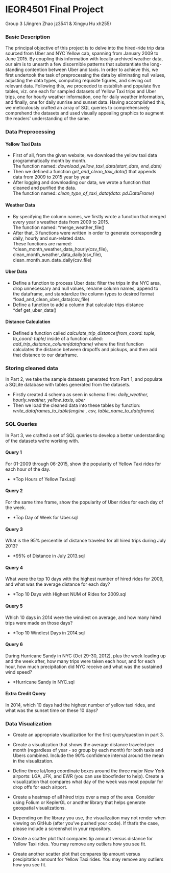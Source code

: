 # IEOR4501 Final Project 
Group 3 (Jingren Zhao jz3541  &  Xingyu Hu xh255)

### Basic Description

The principal objective of this project is to delve into the hired-ride trip data sourced from Uber and NYC Yellow cab, 
spanning from January 2009 to June 2015. By coupling this information with locally archived weather data, our aim is to unearth 
a few discernible patterns that substantiate the long-standing contention between Uber and taxis. 
In order to achieve this, we first undertook the task of preprocessing the data by eliminating null values, adjusting the data types, 
computing requisite figures, and sieving out relevant data. Following this, we proceeded to establish and populate five tables, viz. 
one each for sampled datasets of Yellow Taxi trips and Uber trips, one for hourly weather information, one for daily weather information, 
and finally, one for daily sunrise and sunset data. Having accomplished this, we meticulously crafted an array of SQL queries to comprehensively comprehend the datasets and used visually appealing graphics to augment the readers' understanding of the same.
 
### Data Preprocessing

#### Yellow Taxi Data

* First of all, from the given website, we download the yellow taxi data programmatically month by month. <br> The function named: *download_yellow_taxi_data(start_date, end_date)*
* Then we defined a function *get_and_clean_taxi_data()* that appends data from 2009 to 2015 year by year
* After logging and downloading our data, we wrote a function that cleaned and purified the data. <br> The function named: *clean_type_of_taxi_data(data: pd.DataFrame)*

#### Weather Data

* By specifying the column names, we firstly wrote a function that merged every year's weather data from 2009 to 2015. <br> The function named: *merge_weather_file()
* After that, 3 functions were written in order to generate corresponding daily, hourly and sun-related data. <br> These functions are named: *clean_month_weather_data_hourly(csv_file), clean_month_weather_data_daily(csv_file), clean_month_sun_data_daily(csv_file)

#### Uber Data

* Define a function to process Uber data: filter the trips in the NYC area, drop unnecessary and null values, rename column names, append to the dataframe, and standardize the column types to desired format <br> *load_and_clean_uber_data(csv_file)
* Define a function to add a column that calculate trips distance <br> *def get_uber_data()

#### Distance Calculation 

* Defined a function called *calculate_trip_distance(from_coord: tuple, to_coord: tuple)* inside of a function called: <br> *add_trip_distance_column(dataframe)* where the first function calculates the distance between dropoffs and pickups, and then add that distance to our dataframe.

### Storing cleaned data

In Part 2, we take the sample datasets generated from Part 1, and populate a SQLite database with tables generated from the datasets.

* Firstly created 4 schema as seen in schema files: *daily_weather, hourly_weather, yellow_taxis, uber*
* Then we load the cleaned data into these tables by function: <br> *write_dataframes_to_table(engine , csv, table_name_to_dataframe)*

### SQL Queries

In Part 3, we crafted a set of SQL queries to develop a better understanding of the datasets we’re working with.

#### Query 1
For 01-2009 through 06-2015, show the popularity of Yellow Taxi rides for each hour of the day. 
* *Top Hours of Yellow Taxi.sql
#### Query 2
For the same time frame, show the popularity of Uber rides for each day of the week.
* *Top Day of Week for Uber.sql
#### Query 3
What is the 95% percentile of distance traveled for all hired trips during July 2013?
* *95% of Distance in July 2013.sql
#### Query 4
What were the top 10 days with the highest number of hired rides for 2009, and what was the average distance for each day?
* *Top 10 Days with Highest NUM of Rides for 2009.sql
#### Query 5
Which 10 days in 2014 were the windiest on average, and how many hired trips were made on those days?
* *Top 10 Windiest Days in 2014.sql
#### Query 6
During Hurricane Sandy in NYC (Oct 29-30, 2012), plus the week leading up and the week after, how many trips were taken each hour, and for each hour, how much precipitation did NYC receive and what was the sustained wind speed? 
* *Hurricane Sandy in NYC.sql
#### Extra Credit Query
In 2014, which 10 days had the highest number of yellow taxi rides, and what was the sunset time on these 10 days?

### Data Visualization

* Create an appropriate visualization for the first query/question in part 3.

* Create a visualization that shows the average distance traveled per month (regardless of year - so group by each month) for both taxis and Ubers combined. Include the 90% confidence interval around the mean in the visualization.

* Define three lat/long coordinate boxes around the three major New York airports: LGA, JFK, and EWR (you can use bboxfinder to help). Create a visualization that compares what day of the week was most popular for drop offs for each airport. 

* Create a heatmap of all hired trips over a map of the area. Consider using Folium or KeplerGL or another library that helps generate geospatial visualizations.

* Depending on the library you use, the visualization may not render when viewing on GitHub (after you’ve pushed your code). If that’s the case, please include a screenshot in your repository.

* Create a scatter plot that compares tip amount versus distance for Yellow Taxi rides. You may remove any outliers how you see fit.

* Create another scatter plot that compares tip amount versus precipitation amount for Yellow Taxi rides. You may remove any outliers how you see fit.
